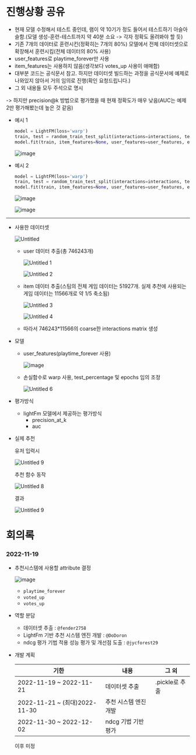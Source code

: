 # 진행상황 공유
- 현재 모델 수정해서 테스트 중인데, 램이 약 10기가 정도 들어서 테스트하기 아슬아슬함.(모델 생성-훈련-테스트까지 약 40분 소요 -> 각자 정확도 올려봐야 할 듯)
- 기존 7개의 데이터로 훈련시킨(정확히는 7개의 80%) 모델에서 전체 데이터셋으로 확장해서 훈련시킴(전체 데이터의 80% 사용)
- user_features로 playtime_forever만 사용
- item_features는 사용하지 않음(생각보다 votes_up 사용이 애매함)
- 대부분 코드는 공식문서 참고. 하지만 데이터셋 빌드하는 과정을 공식문서에 예제로 나와있지 않아서 거의 임의로 진행(확인 요청드립니다.)
- 그 외 내용들 모두 주석으로 명시

-> 하지만 precision@k 방법으로 평가했을 때 현재 정확도가 매우 낮음(AUC는 예제 2만 평가해봤는데 높은 것 같음)

- 예시 1
    ```python
    model = LightFM(loss='warp') 
    train, test = random_train_test_split(interactions=interactions, test_percentage=0.2) 
    model.fit(train, item_features=None, user_features=user_features, epochs = 2) 
    ```
    ![image](https://user-images.githubusercontent.com/103106183/205478506-d73c1552-9784-4cf9-9cb4-79e4eee300e2.png)
    
- 예시 2
    ```python
    model = LightFM(loss='warp') 
    train, test = random_train_test_split(interactions=interactions, test_percentage=0.25) # test_percentage 0.2 -> 0.25
    model.fit(train, item_features=None, user_features=user_features, epochs = 10, num_threads = 4) # 에포크 2회 -> 10회
    ```
    ![image](https://user-images.githubusercontent.com/103106183/205479573-0b17d494-6048-4af1-b79b-fb184c9994a8.png)
    
    ![image](https://user-images.githubusercontent.com/103106183/205480101-d7fead16-4cee-4e85-b2e7-3f9686ad17c9.png)
-----
- 사용한 데이터셋
    
    ![Untitled](https://user-images.githubusercontent.com/103106183/205649445-3f4392f3-4ea3-4b77-b323-146868fa23fd.png)

    
    - user 데이터 추출(총 746243개)
        
        ![Untitled 1](https://user-images.githubusercontent.com/103106183/205649499-f36e94a8-2eb9-4755-953b-462ce569cbe1.png)

        ![Untitled 2](https://user-images.githubusercontent.com/103106183/205649570-959ea595-e8fc-49ea-aae7-e9f17445ecac.png)
        
    - item 데이터 추출(스팀의 전체 게임 데이터는 51927개. 실제 추천에 사용되는 게임 데이터는 11566개로 약 1/5 축소됨)
        
        ![Untitled 3](https://user-images.githubusercontent.com/103106183/205649675-166441ae-28d7-4ee4-9d1d-89e1a779af4d.png)
        
        ![Untitled 4](https://user-images.githubusercontent.com/103106183/205649728-26a81fcc-4245-4491-ac12-64b31996c361.png)

        
    - 따라서 746243*11566의 coarse한 interactions matrix 생성
- 모델
    - user_features(playtime_forever 사용)
        
        ![image](https://user-images.githubusercontent.com/103106183/205656856-0a35ac71-4a3f-4a23-ad27-96d82173cbd5.png)

        
    - 손실함수로 warp 사용, test_percentage 및 epochs 임의 조정
        
        ![Untitled 6](https://user-images.githubusercontent.com/103106183/205649835-0b025823-a571-41d3-82c7-10faffc55928.png)
        
- 평가방식
    - lightFm 모델에서 제공하는 평가방식
        - precision_at_k
        - auc

- 실제 추천
    
    유저 입력시
    
    ![Untitled 9](https://user-images.githubusercontent.com/103106183/205650144-e19598a4-ca84-49fa-88fe-371568a0d973.png)
    
    추천 함수 동작
    
    ![Untitled 8](https://user-images.githubusercontent.com/103106183/205650024-a15ffaa7-d89f-4386-92de-0263b86164b7.png)
    
    결과
    
    ![Untitled 9](https://user-images.githubusercontent.com/103106183/205650072-faea8181-d8ae-41f6-ab06-0abc4e8f0c91.png)


# 회의록

### 2022-11-19

- 추천시스템에 사용할 attribute 결정
    
    ![image](https://user-images.githubusercontent.com/103106183/202835220-25bda64c-41e5-46af-81f8-ea401e0b831c.png)
    
    - `playtime_forever`
    - `voted_up`
    - `votes_up`
- 역할 분담
    - 데이터셋 추출 : `@fender2758`
    - LightFm 기반 추천 시스템 엔진 개발 : `@DoDoron`
    - ndcg 평가 기법 적용 성능 평가 및 개선점 도출 : `@jycforest29`
- 개발 계획
    
    
    | 기한 | 내용 | 그 외 |
    | --- | --- | --- |
    | 2022-11-19 ~ 2022-11-21 | 데이터셋 추출 | .pickle로 추출 |
    | 2022-11-21 ~ (최대)2022-11-30  | 추천 시스템 엔진 개발 |  |
    | 2022-11-30 ~ 2022-12-02 | ndcg 기법 기반 평가 |  |
    
    이후 미정
